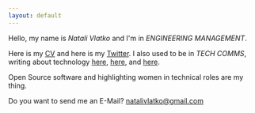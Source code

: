 ```yaml
---
layout: default
---
```


Hello, my name is <em>Natali Vlatko</em> and I'm in <em>ENGINEERING MANAGEMENT</em>.

Here is my [CV](natali-vlatko-cv.pdf) and here is my [Twitter](https://twitter.com/natalisucks). I also used to be in <em>TECH COMMS</em>, writing  about technology [here](https://jaxenter.com/author/natalivlatko), [here](https://tech.zalando.com/blog/), and [here](https://tech.wayfair.com).

Open Source software and highlighting women in technical roles are my thing.

Do you want to send me an E-Mail? [natalivlatko@gmail.com](mailto:natalivlatko@gmail.com)
